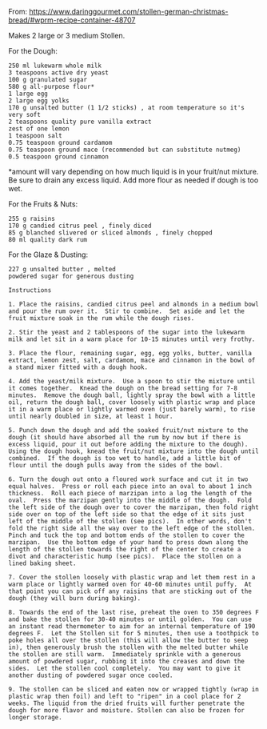 From: https://www.daringgourmet.com/stollen-german-christmas-bread/#wprm-recipe-container-48707

Makes 2 large or 3 medium Stollen.

For the Dough:

    250 ml lukewarm whole milk
    3 teaspoons active dry yeast
    100 g granulated sugar
    580 g all-purpose flour*
    1 large egg
    2 large egg yolks
    170 g unsalted butter (1 1/2 sticks) , at room temperature so it's very soft
    2 teaspoons quality pure vanilla extract
    zest of one lemon
    1 teaspoon salt
    0.75 teaspoon ground cardamom
    0.75 teaspoon ground mace (recommended but can substitute nutmeg)
    0.5 teaspoon ground cinnamon

*amount will vary depending on how much liquid is in your fruit/nut mixture. Be sure to drain any excess liquid. Add more flour as needed if dough is too wet.

For the Fruits & Nuts:

    255 g raisins
    170 g candied citrus peel , finely diced
    85 g blanched slivered or sliced almonds , finely chopped
    80 ml quality dark rum

For the Glaze & Dusting:

    227 g unsalted butter , melted
    powdered sugar for generous dusting
    
    Instructions
 
    1. Place the raisins, candied citrus peel and almonds in a medium bowl and pour the rum over it.  Stir to combine.  Set aside and let the fruit mixture soak in the rum while the dough rises.
    
    2. Stir the yeast and 2 tablespoons of the sugar into the lukewarm milk and let sit in a warm place for 10-15 minutes until very frothy.
    
    3. Place the flour, remaining sugar, egg, egg yolks, butter, vanilla extract, lemon zest, salt, cardamom, mace and cinnamon in the bowl of a stand mixer fitted with a dough hook.  
    
    4. Add the yeast/milk mixture.  Use a spoon to stir the mixture until it comes together.  Knead the dough on the bread setting for 7-8 minutes.  Remove the dough ball, lightly spray the bowl with a little oil, return the dough ball, cover loosely with plastic wrap and place it in a warm place or lightly warmed oven (just barely warm), to rise until nearly doubled in size, at least 1 hour.  
    
    5. Punch down the dough and add the soaked fruit/nut mixture to the dough (it should have absorbed all the rum by now but if there is excess liquid, pour it out before adding the mixture to the dough).  Using the dough hook, knead the fruit/nut mixture into the dough until combined.  If the dough is too wet to handle, add a little bit of flour until the dough pulls away from the sides of the bowl.  
    
    6. Turn the dough out onto a floured work surface and cut it in two equal halves.  Press or roll each piece into an oval to about 1 inch thickness.  Roll each piece of marzipan into a log the length of the oval.  Press the marzipan gently into the middle of the dough.  Fold the left side of the dough over to cover the marzipan, then fold right side over on top of the left side so that the edge of it sits just left of the middle of the stollen (see pics).  In other words, don't fold the right side all the way over to the left edge of the stollen.  Pinch and tuck the top and bottom ends of the stollen to cover the marzipan.  Use the bottom edge of your hand to press down along the length of the stollen towards the right of the center to create a divot and characteristic hump (see pics).  Place the stollen on a lined baking sheet.  
    
    7. Cover the stollen loosely with plastic wrap and let them rest in a warm place or lightly warmed oven for 40-60 minutes until puffy.  At that point you can pick off any raisins that are sticking out of the dough (they will burn during baking).  
    
    8. Towards the end of the last rise, preheat the oven to 350 degrees F and bake the stollen for 30-40 minutes or until golden.  You can use an instant read thermometer to aim for an internal temperature of 190 degrees F.  Let the Stollen sit for 5 minutes, then use a toothpick to poke holes all over the stollen (this will allow the butter to seep in), then generously brush the stollen with the melted butter while the stollen are still warm.  Immediately sprinkle with a generous amount of powdered sugar, rubbing it into the creases and down the sides.  Let the stollen cool completely.  You may want to give it another dusting of powdered sugar once cooled.
    
    9. The stollen can be sliced and eaten now or wrapped tightly (wrap in plastic wrap then foil) and left to "ripen" in a cool place for 2 weeks. The liquid from the dried fruits will further penetrate the dough for more flavor and moisture. Stollen can also be frozen for longer storage.

  
